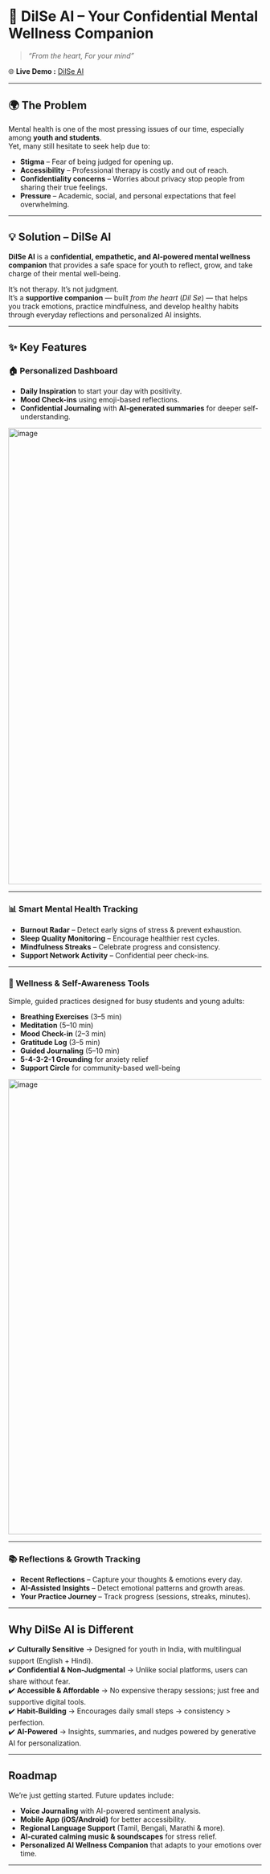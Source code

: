 # 🩷 DilSe AI – Your Confidential Mental Wellness Companion  

> *“From the heart, For your mind”*  

🌐 **Live Demo :** [DilSe AI](https://dilse-ai.vercel.app/)  

---

## 🌍 The Problem  

Mental health is one of the most pressing issues of our time, especially among **youth and students**.  
Yet, many still hesitate to seek help due to:  
- **Stigma** – Fear of being judged for opening up.  
- **Accessibility** – Professional therapy is costly and out of reach.  
- **Confidentiality concerns** – Worries about privacy stop people from sharing their true feelings.  
- **Pressure** – Academic, social, and personal expectations that feel overwhelming.  

---

## 💡 Solution – DilSe AI  

**DilSe AI** is a **confidential, empathetic, and AI-powered mental wellness companion** that provides a safe space for youth to reflect, grow, and take charge of their mental well-being.  

It’s not therapy. It’s not judgment.  
It’s a **supportive companion** — built *from the heart* (*Dil Se*) — that helps you track emotions, practice mindfulness, and develop healthy habits through everyday reflections and personalized AI insights.  

---

## ✨ Key Features  

### 🏠 Personalized Dashboard  
- **Daily Inspiration** to start your day with positivity.  
- **Mood Check-ins** using emoji-based reflections.  
- **Confidential Journaling** with **AI-generated summaries** for deeper self-understanding.  

  
<img width="1898" height="909" alt="image" src="https://github.com/user-attachments/assets/23b22836-6f0d-4c7e-bac1-1a59d967183a" />


---

### 📊 Smart Mental Health Tracking  
- **Burnout Radar** – Detect early signs of stress & prevent exhaustion.  
- **Sleep Quality Monitoring** – Encourage healthier rest cycles.  
- **Mindfulness Streaks** – Celebrate progress and consistency.  
- **Support Network Activity** – Confidential peer check-ins.  

---

### 🧘 Wellness & Self-Awareness Tools  
Simple, guided practices designed for busy students and young adults:  
- **Breathing Exercises** (3–5 min)  
- **Meditation** (5–10 min)  
- **Mood Check-in** (2–3 min)  
- **Gratitude Log** (3–5 min)  
- **Guided Journaling** (5–10 min)  
- **5-4-3-2-1 Grounding** for anxiety relief  
- **Support Circle** for community-based well-being  


<img width="1900" height="907" alt="image" src="https://github.com/user-attachments/assets/30514f3f-f5ee-4dde-a862-0a049d02de43" />

---

### 📚 Reflections & Growth Tracking  
- **Recent Reflections** – Capture your thoughts & emotions every day.  
- **AI-Assisted Insights** – Detect emotional patterns and growth areas.  
- **Your Practice Journey** – Track progress (sessions, streaks, minutes).  

---

##  Why DilSe AI is Different  

✔️ **Culturally Sensitive** → Designed for youth in India, with multilingual support (English + Hindi).  
✔️ **Confidential & Non-Judgmental** → Unlike social platforms, users can share without fear.  
✔️ **Accessible & Affordable** → No expensive therapy sessions; just free and supportive digital tools.  
✔️ **Habit-Building** → Encourages daily small steps → consistency > perfection.  
✔️ **AI-Powered** → Insights, summaries, and nudges powered by generative AI for personalization.  

---

##  Roadmap  

We’re just getting started. Future updates include:  
- **Voice Journaling** with AI-powered sentiment analysis.  
- **Mobile App (iOS/Android)** for better accessibility.  
- **Regional Language Support** (Tamil, Bengali, Marathi & more).  
- **AI-curated calming music & soundscapes** for stress relief.  
- **Personalized AI Wellness Companion** that adapts to your emotions over time.  

---
